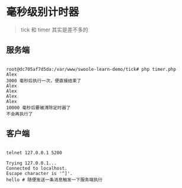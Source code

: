 # 毫秒级别计时器

> tick 和 timer 其实是差不多的

## 服务端

```shell

root@dc705af7d5da:/var/www/swoole-learn-demo/tick# php timer.php
Alex
3000 毫秒后执行一次，便直接结束了
Alex
Alex
Alex
Alex
10000 毫秒后要被清除定时器了
不会再执行了

```

## 客户端

```shell

telnet 127.0.0.1 5200

Trying 127.0.0.1...
Connected to localhost.
Escape character is '^]'.
hello # 随便发送一条消息触发一下服务端执行

```
